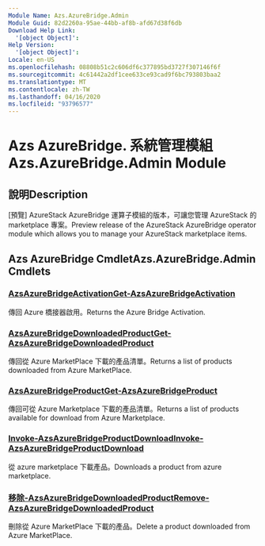 ```yaml
---
Module Name: Azs.AzureBridge.Admin
Module Guid: 82d2260a-95ae-44bb-af8b-afd67d38f6db
Download Help Link:
  '[object Object]': 
Help Version:
  '[object Object]': 
Locale: en-US
ms.openlocfilehash: 08808b51c2c606df6c377895bd3727f307146f6f
ms.sourcegitcommit: 4c61442a2df1cee633ce93cad9f6bc793803baa2
ms.translationtype: MT
ms.contentlocale: zh-TW
ms.lasthandoff: 04/16/2020
ms.locfileid: "93796577"
---
```

# <span data-ttu-id="600ef-101">Azs AzureBridge. 系統管理模組</span><span class="sxs-lookup"><span data-stu-id="600ef-101">Azs.AzureBridge.Admin Module</span></span>
## <span data-ttu-id="600ef-102">說明</span><span class="sxs-lookup"><span data-stu-id="600ef-102">Description</span></span>
<span data-ttu-id="600ef-103">[預覽] AzureStack AzureBridge 運算子模組的版本，可讓您管理 AzureStack 的 marketplace 專案。</span><span class="sxs-lookup"><span data-stu-id="600ef-103">Preview release of the AzureStack AzureBridge operator module which allows you to manage your AzureStack marketplace items.</span></span>

## <span data-ttu-id="600ef-104">Azs AzureBridge Cmdlet</span><span class="sxs-lookup"><span data-stu-id="600ef-104">Azs.AzureBridge.Admin Cmdlets</span></span>
### [<span data-ttu-id="600ef-105">AzsAzureBridgeActivation</span><span class="sxs-lookup"><span data-stu-id="600ef-105">Get-AzsAzureBridgeActivation</span></span>](Get-AzsAzureBridgeActivation.md)
<span data-ttu-id="600ef-106">傳回 Azure 橋接器啟用。</span><span class="sxs-lookup"><span data-stu-id="600ef-106">Returns the Azure Bridge Activation.</span></span>

### [<span data-ttu-id="600ef-107">AzsAzureBridgeDownloadedProduct</span><span class="sxs-lookup"><span data-stu-id="600ef-107">Get-AzsAzureBridgeDownloadedProduct</span></span>](Get-AzsAzureBridgeDownloadedProduct.md)
<span data-ttu-id="600ef-108">傳回從 Azure MarketPlace 下載的產品清單。</span><span class="sxs-lookup"><span data-stu-id="600ef-108">Returns a list of products downloaded from Azure MarketPlace.</span></span>

### [<span data-ttu-id="600ef-109">AzsAzureBridgeProduct</span><span class="sxs-lookup"><span data-stu-id="600ef-109">Get-AzsAzureBridgeProduct</span></span>](Get-AzsAzureBridgeProduct.md)
<span data-ttu-id="600ef-110">傳回可從 Azure Marketplace 下載的產品清單。</span><span class="sxs-lookup"><span data-stu-id="600ef-110">Returns a list of products available for download from Azure Marketplace.</span></span>

### [<span data-ttu-id="600ef-111">Invoke-AzsAzureBridgeProductDownload</span><span class="sxs-lookup"><span data-stu-id="600ef-111">Invoke-AzsAzureBridgeProductDownload</span></span>](Invoke-AzsAzureBridgeProductDownload.md)
<span data-ttu-id="600ef-112">從 azure marketplace 下載產品。</span><span class="sxs-lookup"><span data-stu-id="600ef-112">Downloads a product from azure marketplace.</span></span>

### [<span data-ttu-id="600ef-113">移除-AzsAzureBridgeDownloadedProduct</span><span class="sxs-lookup"><span data-stu-id="600ef-113">Remove-AzsAzureBridgeDownloadedProduct</span></span>](Remove-AzsAzureBridgeDownloadedProduct.md)
<span data-ttu-id="600ef-114">刪除從 Azure MarketPlace 下載的產品。</span><span class="sxs-lookup"><span data-stu-id="600ef-114">Delete a product downloaded from Azure MarketPlace.</span></span>

